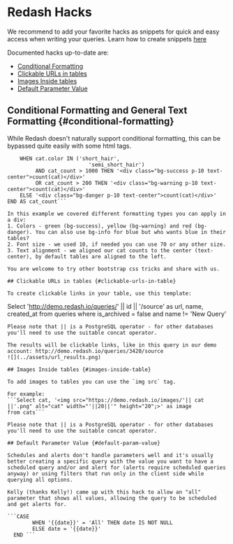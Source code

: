 # Redash Hacks

We recommend to add your favorite hacks as snippets for quick and easy access when writing your queries.
Learn how to create snippets [here](../queries/writing_queries.md#query_snippets)

Documented hacks up-to-date are:
* [Conditional Formatting](#conditional-formatting)
* [Clickable URLs in tables](#clickable-urls-in-table)
* [Images Inside tables](#images-inside-table)
* [Default Parameter Value](#default-param-value)

## Conditional Formatting and General Text Formatting {#conditional-formatting}

While Redash doesn't naturally support conditional formatting, this can be bypassed quite easily with some html tags.

```CASE
    WHEN cat.color IN ('short_hair',
                          'semi_short_hair')
         AND cat_count > 1000 THEN '<div class="bg-success p-10 text-center">count(cat)</div>'
         OR cat_count > 200 THEN '<div class="bg-warning p-10 text-center">count(cat)</div>'
    ELSE '<div class="bg-danger p-10 text-center">count(cat)</div>'
END AS cat_count```

In this example we covered different formatting types you can apply in a div:
1. Colors - green (bg-success), yellow (bg-warning) and red (bg-danger). You can also use bg-info for blue but who wants blue in their tables?
2. Font size - we used 10, if needed you can use 70 or any other size.
3. Text alignment - we aligned our cat counts to the center (text-center), by default tables are aligned to the left.

You are welcome to try other bootstrap css tricks and share with us.

## Clickable URLs in tables {#clickable-urls-in-table}

To create clickable links in your table, use this template:
```
Select 'http://demo.redash.io/queries/' || id  || '/source' as url, name, created_at
from queries
where is_archived = false
and name != 'New Query'
```
Please note that || is a PostgreSQL operator - for other databases you'll need to use the suitable concat operator.

The results will be clickable links, like in this query in our demo account: http://demo.redash.io/queries/3420/source
![](../assets/url_results.png)

## Images Inside tables {#images-inside-table}

To add images to tables you can use the `img src` tag.

For example:
```Select cat, '<img src="https://demo.redash.io/images/'|| cat ||'.png" alt="cat" width="'||20||'" height="20";>' as image
from cats```

Please note that || is a PostgreSQL operator - for other databases you'll need to use the suitable concat operator.

## Default Parameter Value {#default-param-value}

Schedules and alerts don't handle parameters well and it's usually better creating a specific query with the value you want to have a scheduled query and/or and alert for (alerts require scheduled queries anyway) or using filters that run only in the client side while querying all options.

Kelly (thanks Kelly!) came up with this hack to allow an "all" parameter that shows all values, allowing the query to be scheduled and get alerts for.

```CASE
        WHEN '{{date}}' = 'All' THEN date IS NOT NULL
        ELSE date = '{{date}}'
  END ```
